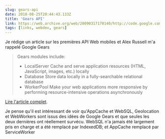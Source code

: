 ```yaml
---
slug: gears-api
date: 2018-08-25T20:44:43.133Z
title: 'Gears API'
link: https://web.archive.org/web/20090317170140/http://code.google.com/apis/gears/
tags: [links, webdev, gears]
---
```

Je rédige un article sur les premières API Web mobiles et Alex Russell m'a rappelé Google Gears

> Gears modules include:
> 
> * LocalServer Cache and serve application resources (HTML, JavaScript, images, etc.) locally
> * Database Store data locally in a fully-searchable relational database
> * WorkerPool Make your web applications more responsive by performing resource-intensive operations asynchronously


[Lire l'article complet](https://web.archive.org/web/20090317170140/http://code.google.com/apis/gears/).

Je pense qu'il est intéressant de voir qu'AppCache et WebSQL, Geolocation et WebWorkers sont issus des idées de Google Gears et que seules les deux dernières ont réellement survécu. WebSQL n'a jamais été largement pris en charge et a été remplacé par IndexedDB; et AppCache remplacé par ServiceWorker
